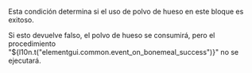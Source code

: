 Esta condición determina si el uso de polvo de hueso en este bloque es exitoso.

Si esto devuelve falso, el polvo de hueso se consumirá, pero el procedimiento "${l10n.t("elementgui.common.event_on_bonemeal_success")}" no se ejecutará.